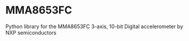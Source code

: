 # MMA8653FC
Python library for the MMA8653FC 3-axis, 10-bit Digital accelerometer by NXP semiconductors
